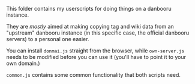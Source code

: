 This folder contains my userscripts for doing things on a danbooru instance.

They are *mostly* aimed at making copying tag and wiki data from an "upstream" danbooru instance (in this specific case, the official danbooru servers) to a personal one easier.

You can install `donmai.js` straight from the browser, while `own-server.js` needs to be modified before you can use it (you'll have to point it to your own domain.)

`common.js` contains some common functionality that both scripts need.